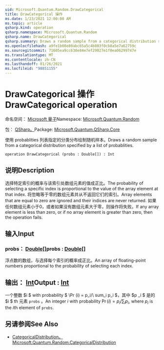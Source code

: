 ```yaml
---
uid: Microsoft.Quantum.Random.DrawCategorical
title: DrawCategorical 操作
ms.date: 1/23/2021 12:00:00 AM
ms.topic: article
qsharp.kind: operation
qsharp.namespace: Microsoft.Quantum.Random
qsharp.name: DrawCategorical
qsharp.summary: Draws a random sample from a categorical distribution specified by a list of probablities.
ms.openlocfilehash: a9fe1b08e80abc65a5c4b803f0cb8a5e7a62759c
ms.sourcegitcommit: 71605ea9cc630e84e7ef29027e1f0ea06299747e
ms.translationtype: MT
ms.contentlocale: zh-CN
ms.lasthandoff: 01/26/2021
ms.locfileid: "98851155"
---
```

# <a name="drawcategorical-operation"></a><span data-ttu-id="87595-102">DrawCategorical 操作</span><span class="sxs-lookup"><span data-stu-id="87595-102">DrawCategorical operation</span></span>

<span data-ttu-id="87595-103">命名空间： [Microsoft 量子](xref:Microsoft.Quantum.Random)</span><span class="sxs-lookup"><span data-stu-id="87595-103">Namespace: [Microsoft.Quantum.Random](xref:Microsoft.Quantum.Random)</span></span>

<span data-ttu-id="87595-104">包： [QSharp。](https://nuget.org/packages/Microsoft.Quantum.QSharp.Core)</span><span class="sxs-lookup"><span data-stu-id="87595-104">Package: [Microsoft.Quantum.QSharp.Core](https://nuget.org/packages/Microsoft.Quantum.QSharp.Core)</span></span>


<span data-ttu-id="87595-105">使用 probablities 列表指定的分类分布绘制随机样本。</span><span class="sxs-lookup"><span data-stu-id="87595-105">Draws a random sample from a categorical distribution specified by a list of probablities.</span></span>

```qsharp
operation DrawCategorical (probs : Double[]) : Int
```


## <a name="description"></a><span data-ttu-id="87595-106">说明</span><span class="sxs-lookup"><span data-stu-id="87595-106">Description</span></span>

<span data-ttu-id="87595-107">选择特定索引的概率与该索引处数组元素的值成正比。</span><span class="sxs-lookup"><span data-stu-id="87595-107">The probability of selecting a specific index is proportional to the value of the array element at that index.</span></span>
<span data-ttu-id="87595-108">将忽略等于零的数组元素并从不返回它们的索引。</span><span class="sxs-lookup"><span data-stu-id="87595-108">Array elements that are equal to zero are ignored and their indices are never returned.</span></span> <span data-ttu-id="87595-109">如果任何数组元素小于0，或者如果没有数组元素大于零，则操作将失败。</span><span class="sxs-lookup"><span data-stu-id="87595-109">If any array element is less than zero, or if no array element is greater than zero, then the operation fails.</span></span>

## <a name="input"></a><span data-ttu-id="87595-110">输入</span><span class="sxs-lookup"><span data-stu-id="87595-110">Input</span></span>

### <a name="probs--double"></a><span data-ttu-id="87595-111">probs： [Double](xref:microsoft.quantum.lang-ref.double)[]</span><span class="sxs-lookup"><span data-stu-id="87595-111">probs : [Double](xref:microsoft.quantum.lang-ref.double)[]</span></span>

<span data-ttu-id="87595-112">浮点数的数组，与选择每个索引的概率成正比。</span><span class="sxs-lookup"><span data-stu-id="87595-112">An array of floating-point numbers proportional to the probability of selecting each index.</span></span>



## <a name="output--int"></a><span data-ttu-id="87595-113">输出： [Int](xref:microsoft.quantum.lang-ref.int)</span><span class="sxs-lookup"><span data-stu-id="87595-113">Output : [Int](xref:microsoft.quantum.lang-ref.int)</span></span>

<span data-ttu-id="87595-114">一个整数 $i $ with probability $ \Pr (i) = p_i/\ sum_i p_i $，其中 $p _i $ 是的 $i $ th 元素 `probs` 。</span><span class="sxs-lookup"><span data-stu-id="87595-114">An integer $i$ with probability $\Pr(i) = p_i / \sum_i p_i$, where $p_i$ is the $i$th element of `probs`.</span></span>

## <a name="see-also"></a><span data-ttu-id="87595-115">另请参阅</span><span class="sxs-lookup"><span data-stu-id="87595-115">See Also</span></span>

- [<span data-ttu-id="87595-116">CategoricalDistribution。</span><span class="sxs-lookup"><span data-stu-id="87595-116">Microsoft.Quantum.Random.CategoricalDistribution</span></span>](xref:Microsoft.Quantum.Random.CategoricalDistribution)